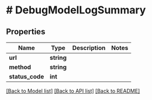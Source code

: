 # # DebugModelLogSummary

## Properties

Name | Type | Description | Notes
------------ | ------------- | ------------- | -------------
**url** | **string** |  |
**method** | **string** |  |
**status_code** | **int** |  |

[[Back to Model list]](../../README.md#models) [[Back to API list]](../../README.md#endpoints) [[Back to README]](../../README.md)
